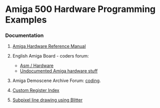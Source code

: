 Amiga 500 Hardware Programming Examples
===

### Documentation

1. [Amiga Hardware Reference Manual](http://amigadev.elowar.com/read/ADCD_2.1/Hardware_Manual_guide/node0000.html)

2. English Amiga Board - coders forum:
   * [Asm / Hardware](http://eab.abime.net/forumdisplay.php?f=112)
   * [Undocumented Amiga hardware stuff](http://eab.abime.net/showthread.php?t=19676)

3. Amiga Demoscene Archive Forum: [coding](http://ada.untergrund.net/forum/index.php?action=vtopic&forum=4).

4. [Custom Register Index](http://www.winnicki.net/amiga/memmap/)

5. [Subpixel line drawing using Blitter](http://scalibq.wordpress.com/2011/12/28/just-keeping-it-real-part-5/)
